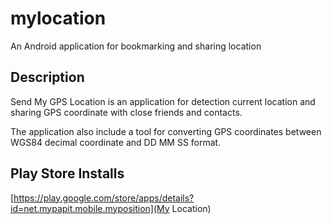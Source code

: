 # mylocation
An Android application for bookmarking and sharing  location 

## Description
Send My GPS Location is an application for detection current location and sharing GPS coordinate with close friends and contacts.

The application also include a tool for converting GPS coordinates between WGS84 decimal coordinate and DD MM SS format.

## Play Store Installs
[https://play.google.com/store/apps/details?id=net.mypapit.mobile.myposition](My Location)
